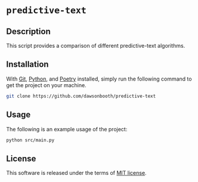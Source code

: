 # `predictive-text`

## Description

This script provides a comparison of different predictive-text algorithms.

## Installation

With [Git](https://git-scm.com/downloads), [Python](https://www.python.org/downloads/), and [Poetry](https://python-poetry.org/docs/) installed, simply run the following command to get the project on your machine.

```bash
git clone https://github.com/dawsonbooth/predictive-text
```

## Usage

The following is an example usage of the project:

```bash
python src/main.py
```

## License

This software is released under the terms of [MIT license](LICENSE).
